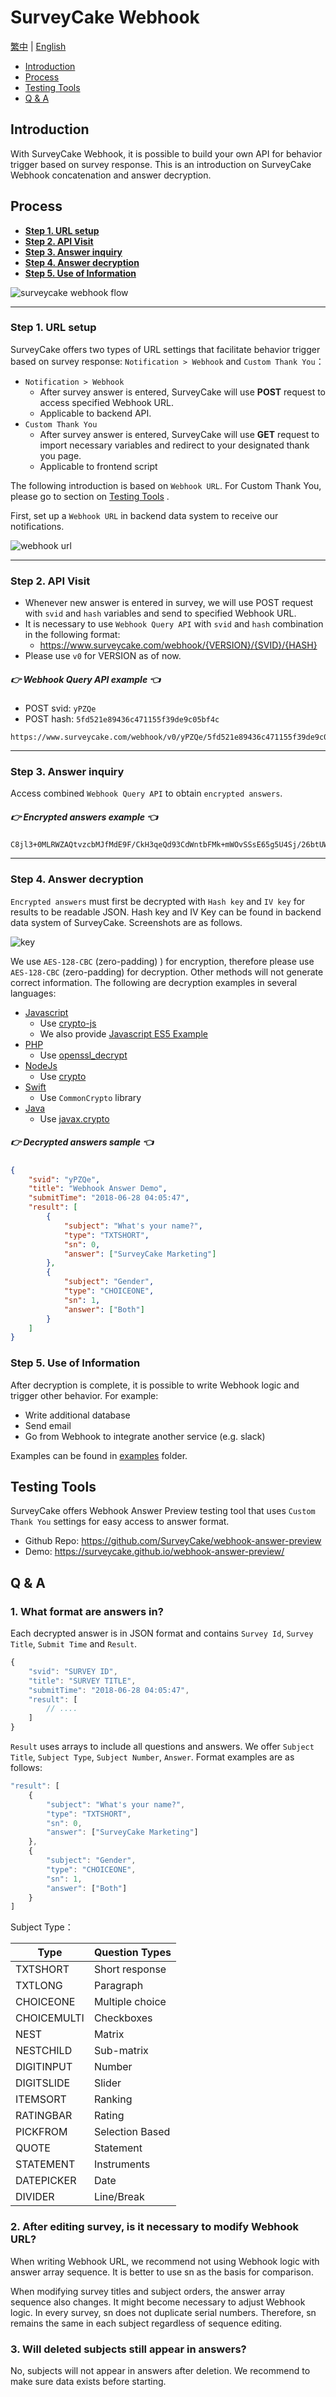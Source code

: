 # SurveyCake Webhook

[繁中](./README.md) | [English](./README-en.md)

- [Introduction](#Introduction)
- [Process](#Process)
- [Testing Tools](#Testing-Tools)
- [Q & A](#q--a)


## Introduction

With SurveyCake Webhook, it is possible to build your own API for behavior trigger based on survey response. This is an introduction on SurveyCake Webhook concatenation and answer decryption.


## Process

- [**Step 1. URL setup**](#step-1-url_setup)
- [**Step 2. API Visit**](#step-2-api_visit)
- [**Step 3. Answer inquiry**](#step-3-answer_inquiry)
- [**Step 4. Answer decryption**](#step-4-answer_decryption)
- [**Step 5. Use of Information**](#step-5-use_of_information)

![surveycake webhook flow](./docs/webhook_flow.png)

---

### Step 1. URL setup

SurveyCake offers two types of URL settings that facilitate behavior trigger based on survey response: `Notification > Webhook` and `Custom Thank You`：

- `Notification > Webhook`
	- After survey answer is entered, SurveyCake will use **POST** request to access specified Webhook URL.
	- Applicable to backend API.
- `Custom Thank You`
	- After survey answer is entered, SurveyCake will use **GET** request to import necessary variables and redirect to your designated thank you page.
	- Applicable to frontend script


The following introduction is based on `Webhook URL`. For Custom Thank You, please go to section on [Testing Tools](#Testing-Tools) .

First, set up a `Webhook URL` in backend data system to receive our notifications.

![webhook url](./docs/en/webhook_url.jpg)

---

### Step 2. API Visit

- Whenever new answer is entered in survey, we will use POST request with `svid` and `hash` variables and send to specified Webhook URL.
- It is necessary to use `Webhook Query API` with `svid` and `hash` combination in the following format:
	- <https://www.surveycake.com/webhook/{VERSION}/{SVID}/{HASH}>
- Please use `v0` for VERSION as of now.

##### 👉 Webhook Query API example 👈

- POST svid: `yPZQe`
- POST hash: `5fd521e89436c471155f39de9c05bf4c`

~~~
https://www.surveycake.com/webhook/v0/yPZQe/5fd521e89436c471155f39de9c05bf4c
~~~

---

### Step 3. Answer inquiry

Access combined `Webhook Query API` to obtain `encrypted answers`.

##### 👉 Encrypted answers example 👈

~~~
C8jl3+0MLRWZAQtvzcbMJfMdE9F/CkH3qeQd93CdWntbFMk+mWOvSSsE65g5U4Sj/26btUWunpV1Gk9uM1Ltyk+RpqFC+Ve2d8uExGFortYHUuZ32NMeJd1h1DqDJpJy/1epiYMXSDFOEyJUIE1X8zamJAi6D0R5IwADXLVw315PW6B7t+IejkKJNrjlL6cgtI8B1PCAh58oMUQydrJd73zRY4f9O4yC5ZNdg4nloVR4qYWyFkFZOOCE6yExtnMzV/gg4e9gnlYAPb31Wlb3Scjl2akaiO8G78OBWa0r5cmN3MmLQ0NcahViUqOdJ+8v+jPwzh1wIflIuho+JyrgoQ==
~~~

---

### Step 4. Answer decryption

`Encrypted answers` must first be decrypted with `Hash key` and `IV key` for results to be readable JSON. Hash key and IV Key can be found in backend data system of SurveyCake. Screenshots are as follows.

![key](./docs/en/keys.jpg)

We use `AES-128-CBC` (zero-padding) ) for encryption, therefore please use `AES-128-CBC` (zero-padding) for decryption. Other methods will not generate correct information. The following are decryption examples in several languages:

- [Javascript](./decrypt/decrypt.html)
	- Use [crypto-js](https://github.com/brix/crypto-js)
	- We also provide [Javascript ES5 Example](./decrypt/decrypt-es5.html)
- [PHP](./decrypt/decrypt.php)
	- Use  [openssl_decrypt](http://php.net/manual/en/function.openssl-decrypt.php)
- [NodeJs](./decrypt/decrypt.js)
	- Use  [crypto](https://nodejs.org/api/crypto.html)
- [Swift](./decrypt/Decrypt.swift)
	- Use  `CommonCrypto` library
- [Java](./decrypt/Decrypt.java)
	- Use   [javax.crypto](https://developer.android.com/reference/javax/crypto/package-summary)

##### 👉 Decrypted answers sample 👈

~~~json
{
	"svid": "yPZQe",
	"title": "Webhook Answer Demo",
	"submitTime": "2018-06-28 04:05:47",
	"result": [
		{
			"subject": "What's your name?",
			"type": "TXTSHORT",
			"sn": 0,
			"answer": ["SurveyCake Marketing"]
		},
		{
			"subject": "Gender",
			"type": "CHOICEONE",
			"sn": 1,
			"answer": ["Both"]
		}
	]
}
~~~


### Step 5. Use of Information

After decryption is complete, it is possible to write Webhook logic and trigger other behavior. For example:

- Write additional database
- Send email
- Go from Webhook to integrate another service (e.g. slack)

Examples can be found in [examples](./examples/) folder.


## Testing Tools

SurveyCake offers Webhook Answer Preview testing tool that uses `Custom Thank You` settings for easy access to answer format.

- Github Repo: https://github.com/SurveyCake/webhook-answer-preview
- Demo: https://surveycake.github.io/webhook-answer-preview/


## Q & A

### 1. What format are answers in?

Each decrypted answer is in JSON format and contains `Survey Id`, `Survey Title`, `Submit Time` and `Result`.

~~~javascript
{
	"svid": "SURVEY ID",
	"title": "SURVEY TITLE",
	"submitTime": "2018-06-28 04:05:47",
	"result": [
		// ....
	]
}
~~~

`Result` uses arrays to include all questions and answers. We offer `Subject Title`, `Subject Type`, `Subject Number`, `Answer`. Format examples are as follows:


~~~javascript
"result": [
	{
		"subject": "What's your name?",
		"type": "TXTSHORT",
		"sn": 0,
		"answer": ["SurveyCake Marketing"]
	},
	{
		"subject": "Gender",
		"type": "CHOICEONE",
		"sn": 1,
		"answer": ["Both"]
	}
]
~~~

Subject Type：

| Type | Question Types |
| -- | -- |
| TXTSHORT | Short response |
| TXTLONG | Paragraph |
| CHOICEONE | Multiple choice |
| CHOICEMULTI | Checkboxes |
| NEST | Matrix |
| NESTCHILD | Sub-matrix |
| DIGITINPUT | Number |
| DIGITSLIDE | Slider |
| ITEMSORT | Ranking |
| RATINGBAR | Rating |
| PICKFROM | Selection Based |
| QUOTE | Statement |
| STATEMENT | Instruments |
| DATEPICKER | Date |
| DIVIDER | Line/Break |


### 2. After editing survey, is it necessary to modify Webhook URL?

When writing Webhook URL, we recommend not using Webhook logic with answer array sequence. It is better to use sn as the basis for comparison.

When modifying survey titles and subject orders, the answer array sequence also changes. It might become necessary to adjust Webhook logic. In every survey, sn does not duplicate serial numbers. Therefore, sn remains the same in each subject regardless of sequence editing.


### 3. Will deleted subjects still appear in answers?

No, subjects will not appear in answers after deletion. We recommend to make sure data exists before starting.
